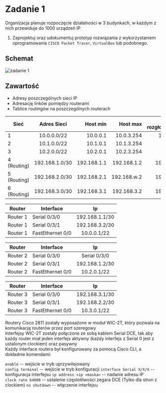 # Zadanie 1

Organizacja planuje rozpoczęcie działalności w 3 budynkach, w każdym z nich przewiduje do 1000 urządzeń IP

1. Zaprojektuj oraz udokumentuj prototyp rozwiązania z wykorzystaniem oprogramowania ``CISCO Packet Tracer``, ``VirtualBox`` lub podobnego. 

## Schemat

![zadanie 1](stage-01.svg)

## Zawartość

 * Adresy poszczególnych sieci IP
 * Adresację linków pomiędzy routerami
 * Tablice routingów na poszczególnych routerach
 


| Sieć  | Adres Sieci | Host min     | Host max      | Adres rozgłoszeniowy |
| -------------     |:-------------: | -----:       | -----:        | -----:    |
| 1         | 10.0.0.0/22 | 10.0.0.1 | 10.0.3.254 | 10.0.3.255 
| 2         | 10.1.0.0/22 | 10.1.0.1| 10.1.3.254 | |  10.1.3.255
| 3         | 10.2.0.0/22 | 10.2.0.1| 10.2.3.254 | |  10.2.3.255
| 4 (Routing) | 192.168.1.0/30 | 192.168.1.1 | 192.168.1.2 | 192.168.1.3 |
| 5 (Routing) | 192.168.2.0/30 | 192.168.2.1 | 192.168.w.2 | 192.168.2.3 |
| 6 (Routing) | 192.168.3.0/30 | 192.168.3.1 | 192.168.3.2 | 192.168.3.3 |

| Router | Interface | Ip | 
| ------------- | -------------  |:-------------:|
| Router 1 | Serial 0/3/0 |   192.168.1.1/30 | 
| Router 1 | Serial 0/3/1  |   192.168.3.2/30 | 
| Router 1 | FastEthernet 0/0  |  10.0.0.1/22 | 

| Router | Interface | Ip | 
| ------------- | -------------  |:-------------:|
|  Router 2 |  Serial 0/3/0 | Serial 0/3/0  |  192.168.2.1 | 
|  Router 2 | Serial 0/3/1  |  192.168.1.2/30 | 
|  Router 2 | FastEthernet 0/0  |  10.2.0.1/22 | 

| Router | Interface | Ip | 
| ------------- | -------------  |:-------------:|
|  Router 3 | Serial 0/3/0 |  192.168.3.1/30 | 
|  Router 3 |Serial 0/3/1  |  192.168.2.2/30 | 
|  Router 3 | FastEthernet 0/0  |  10.3.0.1/22 | 

Routery Cisco 2811 zostały wyposażone w moduł WIC-2T, który pozwala na komunikację routerów przez port szeregowy  
Interfejsy WIC-2T zostały połączone ze sobą kablem Serial DCE, tak aby każdy router miał jeden interfejs aktywny (każdy interfejs z Serial 0 jest z ustalonym clockiem) oraz pasywny  
Każdy interface routera był konfigurowany za pomocą Cisco CLI, a dokładnie komendami:  

```enable``` -- wejście w tryb uprzywilejowany  
```config terminal``` -- wejście w tryb konfiguracji
```interface Serial X/X/X``` -- konfiguracja interfejsu 
```ip address <ip <maska>``` -- nadanie adresu IP  
```clock rate 64000``` -- ustalenie częstotliwości zegara DCE (Tylko dla stron z clockiem)
```no shutdown``` -- włączenie interfejsu

